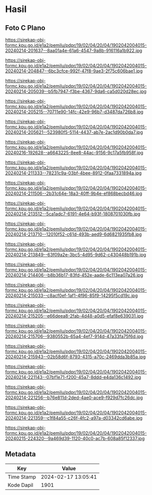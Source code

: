 # Hasil

## Foto C Plano

https://sirekap-obj-formc.kpu.go.id/e1a2/pemilu/pdpr/19/02/04/20/04/1902042004015-20240214-201637--8aa01a4e-61a6-4547-9a8b-916116a1b922.jpg

https://sirekap-obj-formc.kpu.go.id/e1a2/pemilu/pdpr/19/02/04/20/04/1902042004015-20240214-204847--6bc3cfce-992f-47f8-9ae3-2f75c606bae1.jpg

https://sirekap-obj-formc.kpu.go.id/e1a2/pemilu/pdpr/19/02/04/20/04/1902042004015-20240214-205039--b5fb7947-f3be-4367-9da6-ca5d020d28ec.jpg

https://sirekap-obj-formc.kpu.go.id/e1a2/pemilu/pdpr/19/02/04/20/04/1902042004015-20240214-205215--70711e90-14fc-42e9-96b7-d3487da726b8.jpg

https://sirekap-obj-formc.kpu.go.id/e1a2/pemilu/pdpr/19/02/04/20/04/1902042004015-20240214-205621--523980f5-5114-4437-ab7e-2ac1d90b0da7.jpg

https://sirekap-obj-formc.kpu.go.id/e1a2/pemilu/pdpr/19/02/04/20/04/1902042004015-20240216-192628--a6643225-8ee8-44ac-9156-9c17a5fb958f.jpg

https://sirekap-obj-formc.kpu.go.id/e1a2/pemilu/pdpr/19/02/04/20/04/1902042004015-20240214-211333--78231c9a-03bf-4bee-8912-0faa7331894a.jpg

https://sirekap-obj-formc.kpu.go.id/e1a2/pemilu/pdpr/19/02/04/20/04/1902042004015-20240214-211506--2b31c64e-18a3-40ff-9b4e-ef868becbd46.jpg

https://sirekap-obj-formc.kpu.go.id/e1a2/pemilu/pdpr/19/02/04/20/04/1902042004015-20240214-213512--5ca1adc7-6191-4e64-b93f-1808701030fb.jpg

https://sirekap-obj-formc.kpu.go.id/e1a2/pemilu/pdpr/19/02/04/20/04/1902042004015-20240214-213710--12010f52-c61d-493b-aed9-6d6821935fb8.jpg

https://sirekap-obj-formc.kpu.go.id/e1a2/pemilu/pdpr/19/02/04/20/04/1902042004015-20240214-213849--63f09a2e-3bc5-4d95-9d62-c430448b191b.jpg

https://sirekap-obj-formc.kpu.go.id/e1a2/pemilu/pdpr/19/02/04/20/04/1902042004015-20240214-214406--b8b36b17-83fd-452e-aade-6c113ea07a26.jpg

https://sirekap-obj-formc.kpu.go.id/e1a2/pemilu/pdpr/19/02/04/20/04/1902042004015-20240214-215033--c8acf0ef-1af1-4f96-85f9-14295f5cd19c.jpg

https://sirekap-obj-formc.kpu.go.id/e1a2/pemilu/pdpr/19/02/04/20/04/1902042004015-20240214-215205--e66deea8-2fab-4d48-a0d5-efaf8e639031.jpg

https://sirekap-obj-formc.kpu.go.id/e1a2/pemilu/pdpr/19/02/04/20/04/1902042004015-20240214-215706--9380552b-65a4-4ef7-914d-47a33fa75f6d.jpg

https://sirekap-obj-formc.kpu.go.id/e1a2/pemilu/pdpr/19/02/04/20/04/1902042004015-20240214-215943--02b58d6f-8793-4315-a70c-2469dda3b85a.jpg

https://sirekap-obj-formc.kpu.go.id/e1a2/pemilu/pdpr/19/02/04/20/04/1902042004015-20240214-221143--07bf1e71-f200-45a7-8ddd-e4da136c1492.jpg

https://sirekap-obj-formc.kpu.go.id/e1a2/pemilu/pdpr/19/02/04/20/04/1902042004015-20240214-221256--b76e811d-2ded-4ae0-ace9-f929d7fc26dc.jpg

https://sirekap-obj-formc.kpu.go.id/e1a2/pemilu/pdpr/19/02/04/20/04/1902042004015-20240214-221359--c1f84a55-c26f-4fc2-a97a-d03342cd6abe.jpg

https://sirekap-obj-formc.kpu.go.id/e1a2/pemilu/pdpr/19/02/04/20/04/1902042004015-20240215-224320--9a469d39-1120-40c0-ac7b-608a85f12337.jpg


## Metadata

| Key        | Value               |
| ---------- | ------------------- |
| Time Stamp | 2024-02-17 13:05:41 |
| Kode Dapil | 1901                |



